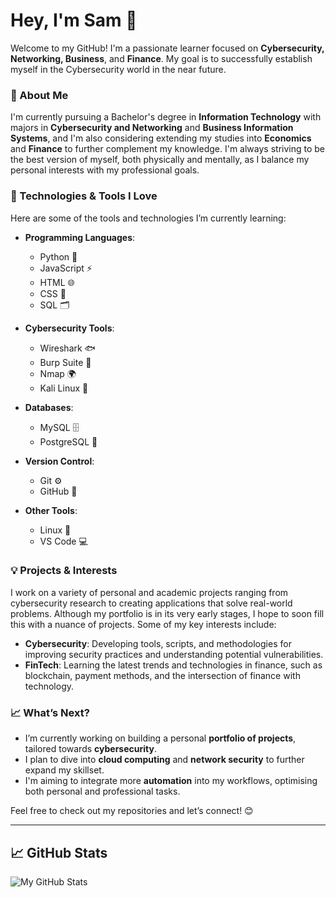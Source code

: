# Hey, I'm Sam 👋

Welcome to my GitHub! I'm a passionate learner focused on **Cybersecurity, Networking, Business**, and **Finance**. My goal is to successfully establish myself in the Cybersecurity world in the near future.

### 🚀 About Me
I'm currently pursuing a Bachelor's degree in **Information Technology** with majors in **Cybersecurity and Networking** and **Business Information Systems**, and I'm also considering extending my studies into **Economics** and **Finance** to further complement my knowledge. I'm always striving to be the best version of myself, both physically and mentally, as I balance my personal interests with my professional goals.

### 🔧 Technologies & Tools I Love
Here are some of the tools and technologies I’m currently learning:

- **Programming Languages**: 
  - Python 🐍
  - JavaScript ⚡
  - HTML 🌐
  - CSS 🎨
  - SQL 🗂️

- **Cybersecurity Tools**: 
  - Wireshark 🐟
  - Burp Suite 🍏
  - Nmap 🌍
  - Kali Linux 🐧

- **Databases**: 
  - MySQL 🗄️
  - PostgreSQL 🍇

- **Version Control**: 
  - Git ⚙️
  - GitHub 🐙

- **Other Tools**: 
  - Linux 🐧
  - VS Code 💻

### 💡 Projects & Interests
I work on a variety of personal and academic projects ranging from cybersecurity research to creating applications that solve real-world problems. Although my portfolio is in its very early stages, I hope to soon fill this with a nuance of projects. Some of my key interests include:

- **Cybersecurity**: Developing tools, scripts, and methodologies for improving security practices and understanding potential vulnerabilities.
- **FinTech**: Learning the latest trends and technologies in finance, such as blockchain, payment methods, and the intersection of finance with technology.

### 📈 What’s Next?
- I’m currently working on building a personal **portfolio of projects**, tailored towards **cybersecurity**.
- I plan to dive into **cloud computing** and **network security** to further expand my skillset.
- I'm aiming to integrate more **automation** into my workflows, optimising both personal and professional tasks.

Feel free to check out my repositories and let’s connect! 😊

---


## 📈 GitHub Stats

![My GitHub Stats](https://github-readme-stats.vercel.app/api?username=SamHulbert31&show_icons=true&hide_title=true&count_private=true&hide=prs&theme=dark)

